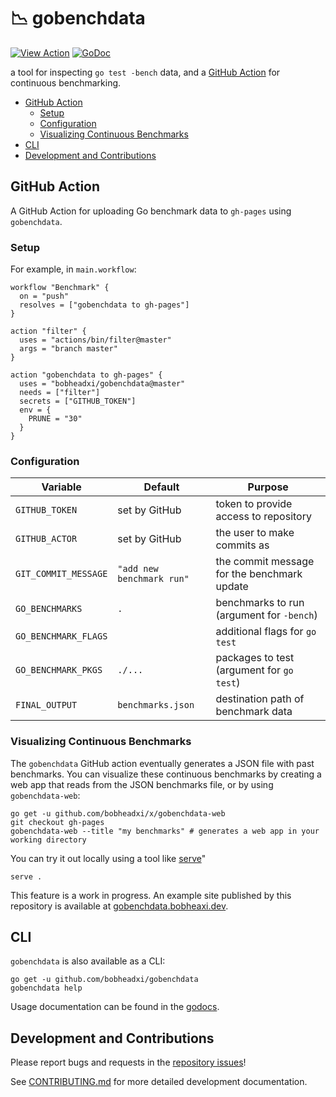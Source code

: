 # 📉 gobenchdata 

[![View Action](https://img.shields.io/badge/view-action-yellow.svg)](https://github.com/marketplace/actions/gobenchdata-to-gh-pages)
[![GoDoc](https://godoc.org/github.com/bobheadxi/gobenchdata?status.svg)](https://godoc.org/github.com/bobheadxi/gobenchdata)

a tool for inspecting `go test -bench` data, and a
[GitHub Action](https://github.com/features/actions) for continuous benchmarking.

* [GitHub Action](#github-action)
  * [Setup](#setup)
  * [Configuration](#configuration)
  * [Visualizing Continuous Benchmarks](#visualizing-continuous-benchmarks)
* [CLI](#cli)
* [Development and Contributions](#development-and-contributions)

## GitHub Action

A GitHub Action for uploading Go benchmark data to `gh-pages` using `gobenchdata`.

### Setup

For example, in `main.workflow`:

```hcl
workflow "Benchmark" {
  on = "push"
  resolves = ["gobenchdata to gh-pages"]
}

action "filter" {
  uses = "actions/bin/filter@master"
  args = "branch master"
}

action "gobenchdata to gh-pages" {
  uses = "bobheadxi/gobenchdata@master"
  needs = ["filter"]
  secrets = ["GITHUB_TOKEN"]
  env = {
    PRUNE = "30"
  }
}
```

### Configuration

| Variable             | Default                   | Purpose
| -------------------- | ------------------------- | -------
| `GITHUB_TOKEN`       | set by GitHub             | token to provide access to repository
| `GITHUB_ACTOR`       | set by GitHub             | the user to make commits as
| `GIT_COMMIT_MESSAGE` | `"add new benchmark run"` | the commit message for the benchmark update
| `GO_BENCHMARKS`      | `.`                       | benchmarks to run (argument for `-bench`)
| `GO_BENCHMARK_FLAGS` |                           | additional flags for `go test`
| `GO_BENCHMARK_PKGS`  | `./...`                   | packages to test (argument for `go test`)
| `FINAL_OUTPUT`       | `benchmarks.json`         | destination path of benchmark data

### Visualizing Continuous Benchmarks

The `gobenchdata` GitHub action eventually generates a JSON file with past benchmarks.
You can visualize these continuous benchmarks by creating a web app that reads
from the JSON benchmarks file, or by using `gobenchdata-web`:

```
go get -u github.com/bobheadxi/x/gobenchdata-web
git checkout gh-pages
gobenchdata-web --title "my benchmarks" # generates a web app in your working directory
```

You can try it out locally using a tool like [serve](https://www.npmjs.com/package/serve)"

```
serve .
```

This feature is a work in progress. An example site published by this repository is
available at [gobenchdata.bobheaxi.dev](https://gobenchdata.bobheadxi.dev/).

## CLI

`gobenchdata` is also available as a CLI:

```
go get -u github.com/bobheadxi/gobenchdata
gobenchdata help
```

Usage documentation can be found in the
[godocs](https://godoc.org/github.com/bobheadxi/gobenchdata).

## Development and Contributions

Please report bugs and requests in the [repository issues](https://github.com/bobheadxi/gobenchdata)!

See [CONTRIBUTING.md](./CONTRIBUTING.md) for more detailed development documentation.
